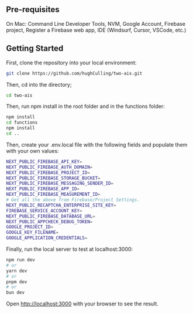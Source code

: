 ## Pre-requisites

On Mac: Command Line Developer Tools,
NVM,
Google Account,
Firebase project,
Register a Firebase web app,
IDE (Windsurf, Cursor, VSCode, etc.)

## Getting Started

First, clone the repository into your local environment:

```bash
git clone https://github.com/hughCulling/two-ais.git
```

Then, cd into the directory;

```bash
cd two-ais
```

Then, run npm install in the root folder and in the functions folder:

```bash
npm install
cd functions
npm install
cd ..
```

Then, create your .env.local file with the following fields and populate them with your own values: 

```bash
NEXT_PUBLIC_FIREBASE_API_KEY=
NEXT_PUBLIC_FIREBASE_AUTH_DOMAIN=
NEXT_PUBLIC_FIREBASE_PROJECT_ID=
NEXT_PUBLIC_FIREBASE_STORAGE_BUCKET=
NEXT_PUBLIC_FIREBASE_MESSAGING_SENDER_ID=
NEXT_PUBLIC_FIREBASE_APP_ID=
NEXT_PUBLIC_FIREBASE_MEASUREMENT_ID=
# Get all the above from Firebase/Project Settings.
NEXT_PUBLIC_RECAPTCHA_ENTERPRISE_SITE_KEY=
FIREBASE_SERVICE_ACCOUNT_KEY=
NEXT_PUBLIC_FIREBASE_DATABASE_URL=
NEXT_PUBLIC_APPCHECK_DEBUG_TOKEN=
GOOGLE_PROJECT_ID=
GOOGLE_KEY_FILENAME=
GOOGLE_APPLICATION_CREDENTIALS=
```

Finally, run the local server to test at localhost:3000:

```bash
npm run dev
# or
yarn dev
# or
pnpm dev
# or
bun dev
```

Open [http://localhost:3000](http://localhost:3000) with your browser to see the result.
